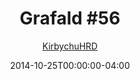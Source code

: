 ---
title: "Grafald #56"
type: "image"
date: 2014-10-25T00:00:00-04:00
draft: false
categories: ["Grafald"]
image_path: "../img/2014/56.png"
alt_text: ""
is_subpage: true
author: "[KirbychuHRD](https://cohost.org/KirbychuHRD)"
---